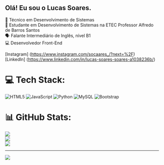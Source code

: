 ## Olá! Eu sou o Lucas Soares.

🧠 Técnico em Desenvolvimento de Sistemas <br/>
📖 Estudante em Desenvolvimento de Sistemas na ETEC Professor Alfredo de Barros Santos <br/>
🗣️ Falante Intermediário de Inglês, nível B1 <br/>
💻 Desenvolvedor Front-End <br/>

[Instagram] (https://www.instagram.com/socaares_/?next=%2F) <br/>
[LinkedIn] (https://www.linkedin.com/in/lucas-soares-soares-a1038236b/) <br/>


# 💻 Tech Stack:
![HTML5](https://img.shields.io/badge/html5-%23E34F26.svg?style=for-the-badge&logo=html5&logoColor=white) ![JavaScript](https://img.shields.io/badge/javascript-%23323330.svg?style=for-the-badge&logo=javascript&logoColor=%23F7DF1E) ![Python](https://img.shields.io/badge/python-3670A0?style=for-the-badge&logo=python&logoColor=ffdd54) ![MySQL](https://img.shields.io/badge/mysql-4479A1.svg?style=for-the-badge&logo=mysql&logoColor=white) ![Bootstrap](https://img.shields.io/badge/bootstrap-%238511FA.svg?style=for-the-badge&logo=bootstrap&logoColor=white)
# 📊 GitHub Stats:
![](https://github-readme-stats.vercel.app/api?username=hi-linx&theme=dark&hide_border=false&include_all_commits=false&count_private=false)<br/>
![](https://nirzak-streak-stats.vercel.app/?user=hi-linx&theme=dark&hide_border=false)<br/>
![](https://github-readme-stats.vercel.app/api/top-langs/?username=hi-linx&theme=dark&hide_border=false&include_all_commits=false&count_private=false&layout=compact)

---
[![](https://visitcount.itsvg.in/api?id=hi-linx&icon=0&color=0)](https://visitcount.itsvg.in)

<!-- Proudly created with GPRM ( https://gprm.itsvg.in ) -->
